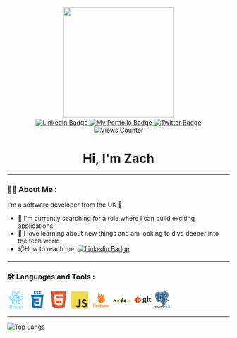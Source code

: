<div id="header" align="center">
  <img src="https://media.giphy.com/media/v1.Y2lkPTc5MGI3NjExdWgzdGV1c2lxbmU3Ym02emVtdzVnZWI3dWNhZTkwZ2x3cjhmZHo5MSZlcD12MV9pbnRlcm5hbF9naWZfYnlfaWQmY3Q9Zw/nFLW7PNGgN3lI68rdv/giphy.gif" width="250" height="250"/>
  <div id="badges">
  <a href="https://uk.linkedin.com/in/zachmarzouk">
  <img src="https://img.shields.io/badge/LinkedIn-blue?logo=LinkedIn" alt="LinkedIn Badge"/>
  </a>
  <a href="https://www.zachmarzouk.dev/">
  <img src="https://img.shields.io/badge/My_Portfolio-purple?logo=React" alt="My Portfolio Badge"/>
  </a>
  <a href="https://twitter.com/ZachMarzouk">
  <img src="https://img.shields.io/badge/Twitter-blue?logo=Twitter" alt="Twitter Badge"/>
  </a>
</div>
  <img src="https://komarev.com/ghpvc/?username=zamarz&style=flat-square&color=blue" alt="Views Counter"/>
<h1> Hi, I'm Zach 
</h1>
</div>

---
### :technologist: About Me :

I'm a software developer from the UK 👋

- 👀 I'm currently searching for a role where I can build exciting applications
- :seedling: I love learning about new things and am looking to dive deeper into the tech world
- :mailbox:How to reach me: [![Linkedin Badge](https://img.shields.io/badge/LinkedIn-blue?logo=LinkedIn)](https://uk.linkedin.com/in/zachmarzouk)

---
### :hammer_and_wrench: Languages and Tools :

<div>
  <img src="https://github.com/devicons/devicon/blob/master/icons/react/react-original-wordmark.svg" title="React" alt="React" width="40" height="40"/>&nbsp;
  <img src="https://github.com/devicons/devicon/blob/master/icons/css3/css3-plain-wordmark.svg"  title="CSS3" alt="CSS" width="40" height="40"/>&nbsp;
  <img src="https://github.com/devicons/devicon/blob/master/icons/html5/html5-original.svg" title="HTML5" alt="HTML" width="40" height="40"/>&nbsp;
  <img src="https://github.com/devicons/devicon/blob/master/icons/javascript/javascript-original.svg" title="JavaScript" alt="JavaScript" width="40" height="40"/>&nbsp;
  <img src="https://github.com/devicons/devicon/blob/master/icons/firebase/firebase-plain-wordmark.svg" title="Firebase" alt="Firebase" width="40" height="40"/>&nbsp;
  <img src="https://github.com/devicons/devicon/blob/master/icons/nodejs/nodejs-original-wordmark.svg" title="NodeJS" alt="NodeJS" width="40" height="40"/>&nbsp;
  <img src="https://github.com/devicons/devicon/blob/master/icons/git/git-original-wordmark.svg" title="Git" **alt="Git" width="40" height="40"/>
   <img src="https://github.com/devicons/devicon/blob/master/icons/postgresql/postgresql-original-wordmark.svg" title="PSQL" **alt="PSQL" width="40" height="40"/>

</div>

---

[![Top Langs](https://github-readme-stats.vercel.app/api/top-langs/?username=zamarz&layout=compact&theme=vision-friendly-dark)](https://github.com/anuraghazra/github-readme-stats)

<!---
zamarz/zamarz is a ✨ special ✨ repository because its `README.md` (this file) appears on your GitHub profile.
You can click the Preview link to take a look at your changes.
--->

